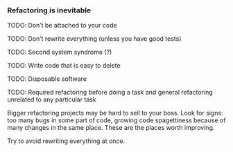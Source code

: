 ### Refactoring is inevitable

TODO: Don’t be attached to your code

TODO: Don’t rewrite everything (unless you have good tests)

TODO: Second system syndrome (?)

TODO: Write code that is easy to delete

TODO: Disposable software

TODO: Required refactoring before doing a task and general refactoring unrelated to any particular task

Bigger refactoring projects may be hard to sell to your boss. Look for signs: too many bugs in some part of code, growing code spagettiness because of many changes in the same place. These are the places worth improving.

Try to avoid rewriting everything at once.
